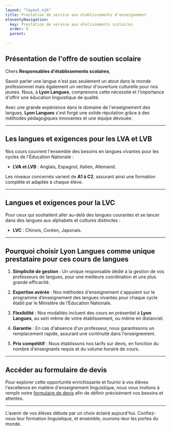 ```yaml
---
layout: "layout.njk"
title: Prestation de service aux établissements d'enseignement
eleventyNavigation:
  key: Prestation de service aux étalissements scolaires
  order: 9
  parent:

---
```


## Présentation de l'offre de soutien scolaire

Chers **Responsables d'établissements scolaires**,

Savoir parler une langue n'est pas seulement un atout dans le monde professionnel mais également un vecteur d'ouverture culturelle pour nos jeunes. Nous, à **Lyon Langues**, comprenons cette nécessité et l'importance d'offrir une éducation linguistique de qualité.

Avec une grande expérience dans le domaine de l'enseignement des langues, **Lyon Langues** s'est forgé une solide réputation grâce à des méthodes pédagogiques innovantes et une équipe dévouée.

---

## Les langues et exigences pour les LVA et LVB

Nos cours couvrent l'ensemble des besoins en langues vivantes pour les cycles de l'Éducation Nationale :

- **LVA et LVB** : Anglais, Espagnol, Italien, Allemand.
  
Les niveaux concernés varient de **A1 à C2**, assurant ainsi une formation complète et adaptée à chaque élève.

---

## Langues et exigences pour la LVC

Pour ceux qui souhaitent aller au-delà des langues courantes et se lancer dans des langues aux alphabets et cultures distinctes :

- **LVC** : Chinois, Coréen, Japonais.

---

## Pourquoi choisir Lyon Langues comme unique prestataire pour ces cours de langues

1. **Simplicité de gestion** : Un unique responsable dédié à la gestion de vos professeurs de langues, pour une meilleure coordination et une plus grande efficacité.

2. **Expertise avérée** : Nos méthodes d'enseignement s'appuient sur le programme d’enseignement des langues vivantes pour chaque cycle établi par le Ministère de l’Éducation Nationale.

3. **Flexibilité** : Nos modalités incluent des cours en présentiel à **Lyon Langues**, au sein même de votre établissement, ou même en distanciel.

4. **Garantie** : En cas d'absence d'un professeur, nous garantissons un remplacement rapide, assurant une continuité dans l'enseignement.

5. **Prix compétitif** : Nous établissons nos tarifs sur devis, en fonction du nombre d'enseignants requis et du volume horaire de cours.

---

## Accéder au formulaire de devis

Pour explorer cette opportunité enrichissante et fournir à vos élèves l'excellence en matière d'enseignement linguistique, nous vous invitons à remplir notre [formulaire de devis](#) afin de définir précisément vos besoins et attentes.

---

L'avenir de vos élèves débute par un choix éclairé aujourd'hui. Confiez-nous leur formation linguistique, et ensemble, ouvrons-leur les portes du monde.